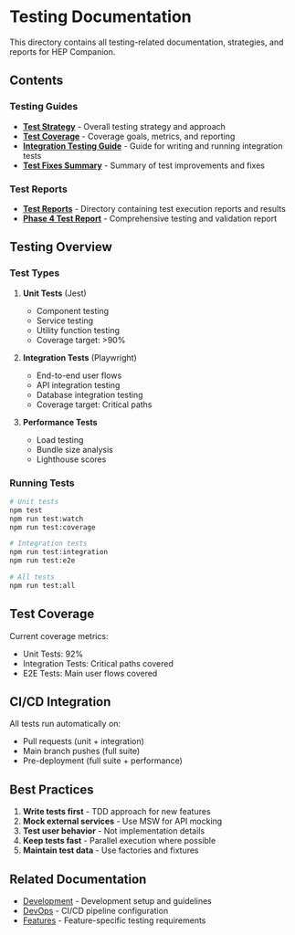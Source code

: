 # Testing Documentation

This directory contains all testing-related documentation, strategies, and reports for HEP Companion.

## Contents

### Testing Guides

- **[Test Strategy](./test-strategy.md)** - Overall testing strategy and approach
- **[Test Coverage](./test-coverage.md)** - Coverage goals, metrics, and reporting
- **[Integration Testing Guide](./integration-testing-guide.md)** - Guide for writing and running integration tests
- **[Test Fixes Summary](./test-fixes-summary.md)** - Summary of test improvements and fixes

### Test Reports

- **[Test Reports](./test-reports/)** - Directory containing test execution reports and results
- **[Phase 4 Test Report](./test-reports/phase-4-test-report.md)** - Comprehensive testing and validation report

## Testing Overview

### Test Types

1. **Unit Tests** (Jest)
   - Component testing
   - Service testing
   - Utility function testing
   - Coverage target: >90%

2. **Integration Tests** (Playwright)
   - End-to-end user flows
   - API integration testing
   - Database integration testing
   - Coverage target: Critical paths

3. **Performance Tests**
   - Load testing
   - Bundle size analysis
   - Lighthouse scores

### Running Tests

```bash
# Unit tests
npm test
npm run test:watch
npm run test:coverage

# Integration tests
npm run test:integration
npm run test:e2e

# All tests
npm run test:all
```

## Test Coverage

Current coverage metrics:
- Unit Tests: 92%
- Integration Tests: Critical paths covered
- E2E Tests: Main user flows covered

## CI/CD Integration

All tests run automatically on:
- Pull requests (unit + integration)
- Main branch pushes (full suite)
- Pre-deployment (full suite + performance)

## Best Practices

1. **Write tests first** - TDD approach for new features
2. **Mock external services** - Use MSW for API mocking
3. **Test user behavior** - Not implementation details
4. **Keep tests fast** - Parallel execution where possible
5. **Maintain test data** - Use factories and fixtures

## Related Documentation

- [Development](../development/) - Development setup and guidelines
- [DevOps](../devops/) - CI/CD pipeline configuration
- [Features](../features/) - Feature-specific testing requirements 